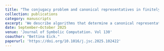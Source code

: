 ```yaml
---
title: "The conjugacy problem and canonical representatives in finitely generated nilpotent groups."
collection: publications
category: manuscripts
excerpt: 'We describe algorithms that determine a canonical representative of a conjugacy class of elements, lists and subgroups in finitely generated nilpotent groups. The algorithms thus solve the associated conjugacy problems. They additionally compute the corresponding centralizers or normalizers, respectively.'
date: September–October 2025
venue: 'Journal of Symbolic Computation. Vol 130'
coauthor: "Bettina Eick."
paperurl: 'https://doi.org/10.1016/j.jsc.2025.102422'
---
```


